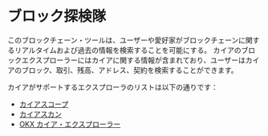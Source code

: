 # ブロック探検隊

このブロックチェーン・ツールは、ユーザーや愛好家がブロックチェーンに関するリアルタイムおよび過去の情報を検索することを可能にする。 カイアのブロックエクスプローラーにはカイアに関する情報が含まれており、ユーザーはカイアのブロック、取引、残高、アドレス、契約を検索することができます。

カイアがサポートするエクスプローラのリストは以下の通りです：

- [カイアスコープ](https://kaiascope.com/)
- [カイアスカン](https://www.kaiascan.io/)
- [OKX カイア・エクスプローラー](https://www.okx.com/web3/explorer/kaia)
